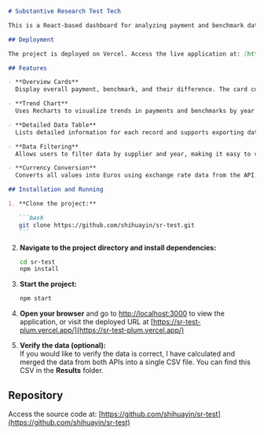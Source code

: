 ````markdown
# Substantive Research Test Tech

This is a React-based dashboard for analyzing payment and benchmark data.

## Deployment

The project is deployed on Vercel. Access the live application at: [https://sr-test-plum.vercel.app/](https://sr-test-plum.vercel.app/)

## Features

- **Overview Cards**  
  Display overall payment, benchmark, and their difference. The card colors change automatically based on the difference (red indicates payment higher than the benchmark, green indicates lower, and gray indicates equal).

- **Trend Chart**  
  Uses Recharts to visualize trends in payments and benchmarks by year or product. Users can view trends across all years or focus on a specific year to see the performance of individual products.

- **Detailed Data Table**  
  Lists detailed information for each record and supports exporting data to CSV and PDF for offline analysis.

- **Data Filtering**  
  Allows users to filter data by supplier and year, making it easy to view statistics based on specific criteria.

- **Currency Conversion**  
  Converts all values into Euros using exchange rate data from the API, ensuring data consistency.

## Installation and Running

1. **Clone the project:**

   ```bash
   git clone https://github.com/shihuayin/sr-test.git
   ```
````

2. **Navigate to the project directory and install dependencies:**

   ```bash
   cd sr-test
   npm install
   ```

3. **Start the project:**

   ```bash
   npm start
   ```

4. **Open your browser** and go to [http://localhost:3000](http://localhost:3000) to view the application, or visit the deployed URL at [https://sr-test-plum.vercel.app/](https://sr-test-plum.vercel.app/)

5. **Verify the data (optional):**  
   If you would like to verify the data is correct, I have calculated and merged the data from both APIs into a single CSV file. You can find this CSV in the **Results** folder.

## Repository

Access the source code at: [https://github.com/shihuayin/sr-test](https://github.com/shihuayin/sr-test)

```

```
